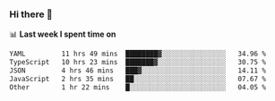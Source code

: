 ### Hi there 👋

<!--
**DBvc/DBvc** is a ✨ _special_ ✨ repository because its `README.md` (this file) appears on your GitHub profile.

Here are some ideas to get you started:

- 🔭 I’m currently working on ...
- 🌱 I’m currently learning ...
- 👯 I’m looking to collaborate on ...
- 🤔 I’m looking for help with ...
- 💬 Ask me about ...
- 📫 How to reach me: ...
- 😄 Pronouns: ...
- ⚡ Fun fact: ...
-->

📊 **Last week I spent time on**
<!--START_SECTION:waka-->

```txt
YAML         11 hrs 49 mins  ████████▓░░░░░░░░░░░░░░░░   34.96 %
TypeScript   10 hrs 23 mins  ███████▓░░░░░░░░░░░░░░░░░   30.75 %
JSON         4 hrs 46 mins   ███▓░░░░░░░░░░░░░░░░░░░░░   14.11 %
JavaScript   2 hrs 35 mins   ██░░░░░░░░░░░░░░░░░░░░░░░   07.67 %
Other        1 hr 22 mins    █░░░░░░░░░░░░░░░░░░░░░░░░   04.05 %
```

<!--END_SECTION:waka-->
